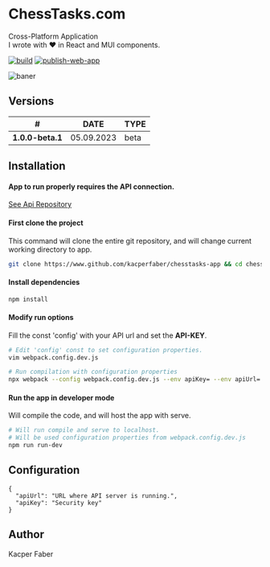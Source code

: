 # ChessTasks.com
 Cross-Platform Application
<br>
I wrote with ❤ in React and MUI components.

[![build](https://github.com/kacperfaber/chesstasks-app/actions/workflows/build.yml/badge.svg)](https://github.com/kacperfaber/chesstasks-app/actions/workflows/build.yml)
[![publish-web-app](https://github.com/kacperfaber/chesstasks-app/actions/workflows/publish-web-app.yml/badge.svg)](https://github.com/kacperfaber/chesstasks-app/actions/workflows/publish-web-app.yml)


![baner](https://github.com/kacperfaber/chesstasks-app/assets/27860073/e1b44792-6fd4-4aa8-a81b-9f64c56b57b2)



## Versions

| **#**            |    DATE    | TYPE |
|------------------|:----------:|------|
| **1.0.0-beta.1** | 05.09.2023 | beta |


## Installation

#### App to run properly requires the API connection.
[See Api Repository](https://www.github.com/kacperfaber/chesstasks-server)

#### First clone the project
This command will clone the entire git repository, and will change current working directory to app.
```bash
git clone https://www.github.com/kacperfaber/chesstasks-app && cd chesstasks-app
```

#### Install dependencies
```bash
npm install
```


#### Modify run options
Fill the const 'config' with your API url and set the **API-KEY**.
```bash
# Edit 'config' const to set configuration properties.
vim webpack.config.dev.js

# Run compilation with configuration properties
npx webpack --config webpack.config.dev.js --env apiKey= --env apiUrl=
```

#### Run the app in developer mode
Will compile the code, and will host the app with serve.
```bash
# Will run compile and serve to localhost.
# Will be used configuration properties from webpack.config.dev.js
npm run run-dev
```

## Configuration
```json5
{
  "apiUrl": "URL where API server is running.",
  "apiKey": "Security key"
}
```


## Author

Kacper Faber
